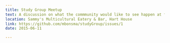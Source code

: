 ```yaml
---
title: Study Group Meetup
text: A discussion on what the commmunity would like to see happen at future Study Group meetings
location: Sammy's Multicultural Eatery & Bar, Hart House
link: https://github.com/mbonsma/studyGroup/issues/1
date: 2015-06-11

---
```

